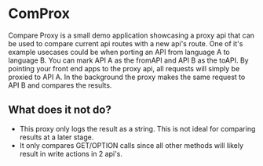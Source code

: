 # ComProx
Compare Proxy is a small demo application showcasing a proxy api that can be used to compare current api routes with a new api's route. One of it's example usecases could be when porting an API from language A to language B. You can mark API A as the fromAPI and API B as the toAPI. By pointing your front end apps to the proxy api, all requests will simply be proxied to API A. In the background the proxy makes the same request to API B and compares the results.

## What does it not do?
- This proxy only logs the result as a string. This is not ideal for comparing results at a later stage.
- It only compares GET/OPTION calls since all other methods will likely result in write actions in 2 api's.
